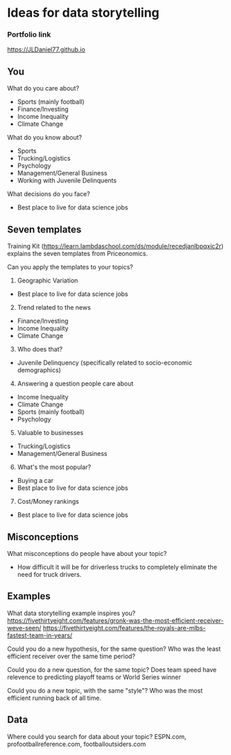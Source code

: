 # Ideas for data storytelling

### Portfolio link
https://JLDaniel77.github.io

## You

What do you care about?
- Sports (mainly football)
- Finance/Investing
- Income Inequality
- Climate Change

What do you know about?
- Sports
- Trucking/Logistics
- Psychology
- Management/General Business
- Working with Juvenile Delinquents


What decisions do you face?
- Best place to live for data science jobs

## Seven templates

Training Kit (https://learn.lambdaschool.com/ds/module/recedjanlbpqxic2r) explains the seven templates from Priceonomics.

Can you apply the templates to your topics? 

1. Geographic Variation
- Best place to live for data science jobs

2. Trend related to the news
- Finance/Investing
- Income Inequality
- Climate Change

3. Who does that?
- Juvenile Delinquency (specifically related to socio-economic demographics)

4. Answering a question people care about
- Income Inequality
- Climate Change
- Sports (mainly football)
- Psychology

5. Valuable to businesses
- Trucking/Logistics
- Management/General Business

6. What's the most popular?
- Buying a car
- Best place to live for data science jobs

7. Cost/Money rankings
- Best place to live for data science jobs

## Misconceptions

What misconceptions do people have about your topic?
- How difficult it will be for driverless trucks to completely eliminate the need for truck drivers.

## Examples

What data storytelling example inspires you?
https://fivethirtyeight.com/features/gronk-was-the-most-efficient-receiver-weve-seen/
https://fivethirtyeight.com/features/the-royals-are-mlbs-fastest-team-in-years/

Could you do a new hypothesis, for the same question?
Who was the least efficient receiver over the same time period?

Could you do a new question, for the same topic?
Does team speed have relevence to predicting playoff teams or World Series winner

Could you do a new topic, with the same "style"?
Who was the most efficient running back of all time.

## Data

Where could you search for data about your topic?
ESPN.com, profootballreference.com, footballoutsiders.com
